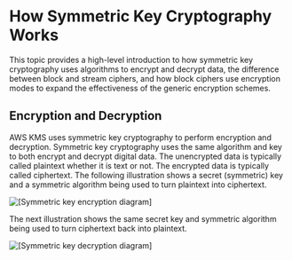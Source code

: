 # How Symmetric Key Cryptography Works<a name="crypto_overview"></a>

This topic provides a high\-level introduction to how symmetric key cryptography uses algorithms to encrypt and decrypt data, the difference between block and stream ciphers, and how block ciphers use encryption modes to expand the effectiveness of the generic encryption schemes\.

## Encryption and Decryption<a name="symmetric"></a>

AWS KMS uses symmetric key cryptography to perform encryption and decryption\. Symmetric key cryptography uses the same algorithm and key to both encrypt and decrypt digital data\. The unencrypted data is typically called plaintext whether it is text or not\. The encrypted data is typically called ciphertext\. The following illustration shows a secret \(symmetric\) key and a symmetric algorithm being used to turn plaintext into ciphertext\.

![\[Symmetric key encryption diagram\]](http://docs.aws.amazon.com/kms/latest/developerguide/images/Symmetric_Key_Encryption_sm.png)

The next illustration shows the same secret key and symmetric algorithm being used to turn ciphertext back into plaintext\.

![\[Symmetric key decryption diagram\]](http://docs.aws.amazon.com/kms/latest/developerguide/images/Symmetric_Key_Decryption_sm.png)